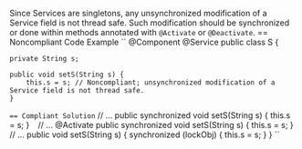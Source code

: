 Since Services are singletons, any unsynchronized modification of a Service field is not thread safe. Such modification should be synchronized or done within methods annotated with ``@Activate`` or ``@Deactivate``.
== Noncompliant Code Example
``
@Component
@Service
public class S {

	private String s;

	public void setS(String s) {
        this.s = s; // Noncompliant; unsynchronized modification of a Service field is not thread safe.
    }
``
== Compliant Solution
``
    // ...
  	public synchronized void setS(String s) {
  		this.s = s;
  	}
``
``
    // ...
    @Activate
  	public synchronized void setS(String s) {
  		this.s = s;
  	}
``
``
    // ...
  	public void setS(String s) {
        synchronized (lockObj) {
            this.s = s;
        }
    }
``